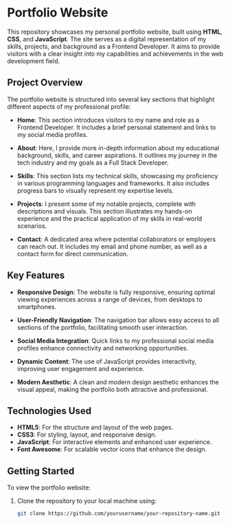 # Portfolio Website

This repository showcases my personal portfolio website, built using **HTML**, **CSS**, and **JavaScript**. The site serves as a digital representation of my skills, projects, and background as a Frontend Developer. It aims to provide visitors with a clear insight into my capabilities and achievements in the web development field.

## Project Overview

The portfolio website is structured into several key sections that highlight different aspects of my professional profile:

- **Home**: This section introduces visitors to my name and role as a Frontend Developer. It includes a brief personal statement and links to my social media profiles.

- **About**: Here, I provide more in-depth information about my educational background, skills, and career aspirations. It outlines my journey in the tech industry and my goals as a Full Stack Developer.

- **Skills**: This section lists my technical skills, showcasing my proficiency in various programming languages and frameworks. It also includes progress bars to visually represent my expertise levels.

- **Projects**: I present some of my notable projects, complete with descriptions and visuals. This section illustrates my hands-on experience and the practical application of my skills in real-world scenarios.

- **Contact**: A dedicated area where potential collaborators or employers can reach out. It includes my email and phone number, as well as a contact form for direct communication.

## Key Features

- **Responsive Design**: The website is fully responsive, ensuring optimal viewing experiences across a range of devices, from desktops to smartphones.

- **User-Friendly Navigation**: The navigation bar allows easy access to all sections of the portfolio, facilitating smooth user interaction.

- **Social Media Integration**: Quick links to my professional social media profiles enhance connectivity and networking opportunities.

- **Dynamic Content**: The use of JavaScript provides interactivity, improving user engagement and experience.

- **Modern Aesthetic**: A clean and modern design aesthetic enhances the visual appeal, making the portfolio both attractive and professional.

## Technologies Used

- **HTML5**: For the structure and layout of the web pages.
- **CSS3**: For styling, layout, and responsive design.
- **JavaScript**: For interactive elements and enhanced user experience.
- **Font Awesome**: For scalable vector icons that enhance the design.

## Getting Started

To view the portfolio website:

1. Clone the repository to your local machine using:
   ```bash
   git clone https://github.com/yourusername/your-repository-name.git

